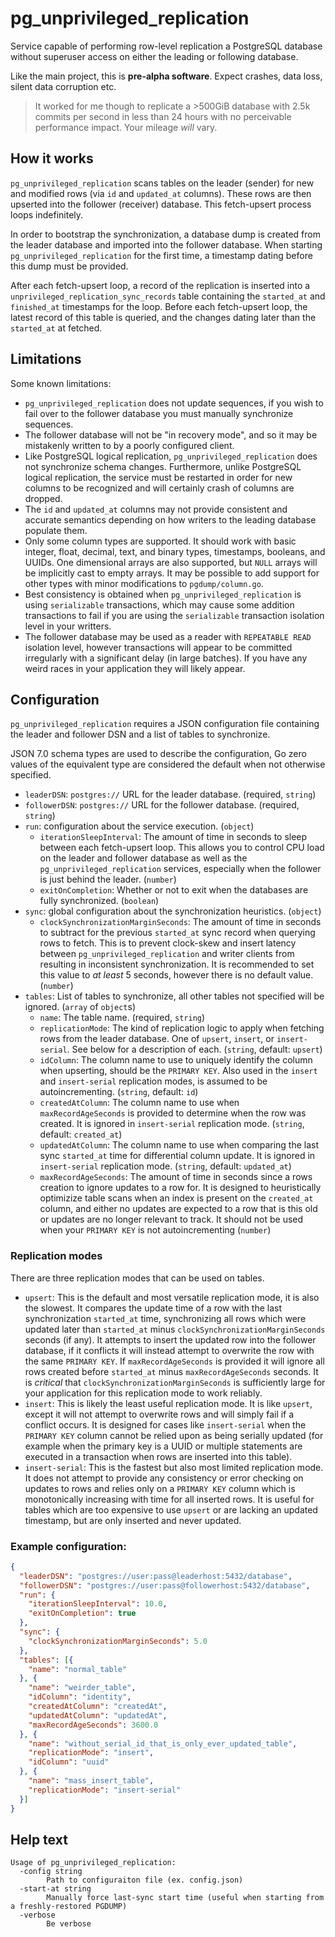 # pg\_unprivileged\_replication

Service capable of performing row-level replication a PostgreSQL database without superuser access on either the
leading or following database.

Like the main project, this is **pre-alpha software**.
Expect crashes, data loss, silent data corruption etc.

> It worked for me though to replicate a &gt;500GiB database with 2.5k commits per second in less than 24 hours with no
> perceivable performance impact.
> Your mileage _will_ vary.

## How it works

`pg_unprivileged_replication` scans tables on the leader (sender) for new and modified rows (via `id` and `updated_at`
columns).
These rows are then upserted into the follower (receiver) database.
This fetch-upsert process loops indefinitely.

In order to bootstrap the synchronization, a database dump is created from the leader database and imported into the
follower database.
When starting `pg_unprivileged_replication` for the first time, a timestamp dating before this dump must be provided.

After each fetch-upsert loop, a record of the replication is inserted into a `unprivileged_replication_sync_records`
table containing the `started_at` and `finished_at` timestamps for the loop.
Before each fetch-upsert loop, the latest record of this table is queried, and the changes dating later than the
`started_at` at fetched.


## Limitations

Some known limitations:

- `pg_unprivileged_replication` does not update sequences, if you wish to fail over to the follower database you must
  manually synchronize sequences.
- The follower database will not be "in recovery mode", and so it may be mistakenly written to by a poorly configured
  client.
- Like PostgreSQL logical replication, `pg_unprivileged_replication` does not synchronize schema changes.
  Furthermore, unlike PostgreSQL logical replication, the service must be restarted in order for new columns to be
  recognized and will certainly crash of columns are dropped.
- The `id` and `updated_at` columns may not provide consistent and accurate semantics depending on how writers to the
  leading database populate them.
- Only some column types are supported.
  It should work with basic integer, float, decimal, text, and binary types, timestamps, booleans, and UUIDs.
  One dimensional arrays are also supported, but `NULL` arrays will be implicitly cast to empty arrays.
  It may be possible to add support for other types with minor modifications to `pgdump/column.go`.
- Best consistency is obtained when `pg_unprivileged_replication` is using `serializable` transactions, which may cause
  some addition transactions to fail if you are using the `serializable` transaction isolation level in your
  writters.
- The follower database may be used as a reader with `REPEATABLE READ` isolation level, however transactions will appear
  to be committed irregularly with a significant delay (in large batches).
  If you have any weird races in your application they will likely appear.

## Configuration

`pg_unprivileged_replication` requires a JSON configuration file containing the leader and follower DSN and a list of
tables to synchronize.

JSON 7.0 schema types are used to describe the configuration, Go zero values of the equivalent type are considered the
default when not otherwise specified.

- `leaderDSN`: `postgres://` URL for the leader database. (required, `string`)
- `followerDSN`: `postgres://` URL for the follower database. (required, `string`)
- `run`: configuration about the service execution. (`object`)
  - `iterationSleepInterval`: The amount of time in seconds to sleep between each fetch-upsert loop.
     This allows you to control CPU load on the leader and follower database as well as the
     `pg_unprivileged_replication` services, especially when the follower is just behind the leader.
     (`number`)
  - `exitOnCompletion`: Whether or not to exit when the databases are fully synchronized. (`boolean`)
- `sync`: global configuration about the synchronization heuristics. (`object`)
  - `clockSynchronizationMarginSeconds`: The amount of time in seconds to subtract for the previous `started_at` sync
    record when querying rows to fetch.
    This is to prevent clock-skew and insert latency between `pg_unprivileged_replication` and writer clients from
    resulting in inconsistent synchronization.
    It is recommended to set this value to _at least_ 5 seconds, however there is no default value. (`number`)
- `tables`: List of tables to synchronize, all other tables not specified will be ignored. (`array` of `object`s)
  - `name`: The table name. (required, `string`)
  - `replicationMode`: The kind of replication logic to apply when fetching rows from the leader database.
    One of `upsert`, `insert`, or `insert-serial`.
    See below for a description of each. (`string`, default: `upsert`)
  - `idColumn`: The column name to use to uniquely identify the column when upserting, should be the `PRIMARY KEY`.
    Also used in the `insert` and `insert-serial` replication modes, is assumed to be autoincrementing.  (`string`,
    default: `id`)
  - `createdAtColumn`: The column name to use when `maxRecordAgeSeconds` is provided to determine when the row was
    created.
    It is ignored in `insert-serial` replication mode.  (`string`, default: `created_at`)
  - `updatedAtColumn`: The column name to use when comparing the last sync `started_at` time for differential column
    update.
    It is ignored in `insert-serial` replication mode. (`string`, default: `updated_at`)
  - `maxRecordAgeSeconds`: The amount of time in seconds since a rows creation to ignore updates to a row for.
    It is designed to heuristically optimizize table scans when an index is present on the `created_at` column, and
    either no updates are expected to a row that is this old or updates are no longer relevant to track.
    It should not be used when your `PRIMARY KEY` is not autoincrementing (`number`)

### Replication modes

There are three replication modes that can be used on tables.

- `upsert`: This is the default and most versatile replication mode, it is also the slowest.
  It compares the update time of a row with the last synchronization `started_at` time, synchronizing all rows which
  were updated later than `started_at` minus `clockSynchronizationMarginSeconds` seconds (if any).
  It attempts to insert the updated row into the follower database, if it conflicts it will instead attempt to overwrite
  the row with the same `PRIMARY KEY`.
  If `maxRecordAgeSeconds` is provided it will ignore all rows created before `started_at` minus `maxRecordAgeSeconds`
  seconds.
  It is _critical_ that `clockSynchronizationMarginSeconds` is sufficiently large for your application for this
  replication mode to work reliably.
- `insert`: This is likely the least useful replication mode.
  It is like `upsert`, except it will not attempt to overwrite rows and will simply fail if a conflict occurs.
  It is designed for cases like `insert-serial` when the `PRIMARY KEY` column cannot be relied upon as being serially
  updated (for example when the primary key is a UUID or multiple statements are executed in a transaction when rows are
  inserted into this table).
- `insert-serial`: This is the fastest but also most limited replication mode.
  It does not attempt to provide any consistency or error checking on updates to rows and relies only on a `PRIMARY KEY`
  column which is monotonically increasing with time for all inserted rows.
  It is useful for tables which are too expensive to use `upsert` or are lacking an updated timestamp, but are only
  inserted and never updated.

### Example configuration:

```json
{
  "leaderDSN": "postgres://user:pass@leaderhost:5432/database",
  "followerDSN": "postgres://user:pass@followerhost:5432/database",
  "run": {
    "iterationSleepInterval": 10.0,
    "exitOnCompletion": true
  },
  "sync": {
    "clockSynchronizationMarginSeconds": 5.0
  },
  "tables": [{
    "name": "normal_table"
  }, {
    "name": "weirder_table",
    "idColumn": "identity",
    "createdAtColumn": "createdAt",
    "updatedAtColumn": "updatedAt",
    "maxRecordAgeSeconds": 3600.0
  }, {
    "name": "without_serial_id_that_is_only_ever_updated_table",
    "replicationMode": "insert",
    "idColumn": "uuid"
  }, {
    "name": "mass_insert_table",
    "replicationMode": "insert-serial"
  }]
}
```

## Help text

```
Usage of pg_unprivileged_replication:
  -config string
    	Path to configuraiton file (ex. config.json)
  -start-at string
    	Manually force last-sync start time (useful when starting from a freshly-restored PGDUMP)
  -verbose
    	Be verbose
```
